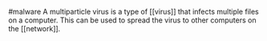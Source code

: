 #malware
A multiparticle virus is a type of [[virus]] that infects multiple files on a computer. This can be used to spread the virus to other computers on the [[network]].